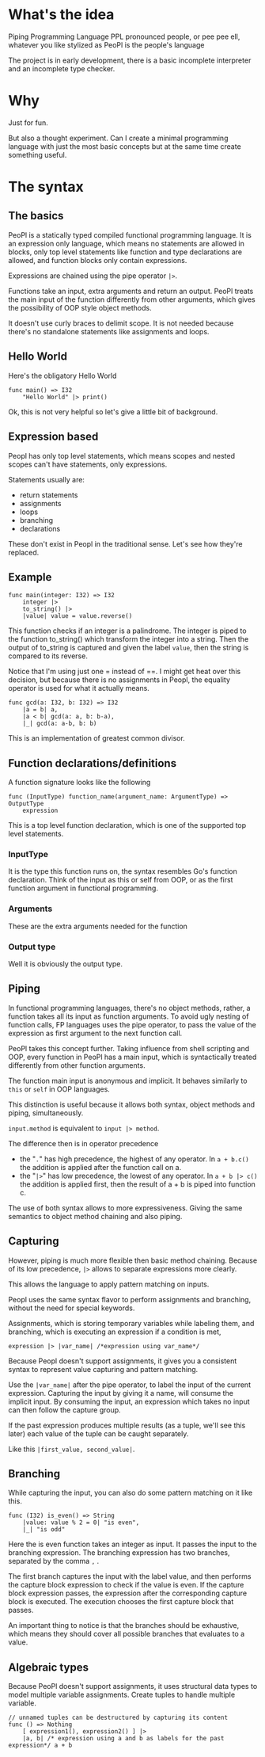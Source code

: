 # What's the idea

Piping Programming Language
PPL
pronounced people, or pee pee ell, whatever you like
stylized as PeoPl
is the people's language


The project is in early development, there is a basic incomplete interpreter and an incomplete type checker.

# Why

Just for fun.

But also a thought experiment.
Can I create a minimal programming language with just the most basic concepts but at the same time create something useful.

# The syntax

## The basics

PeoPl is a statically typed compiled functional programming language.
It is an expression only language, which means no statements are allowed in blocks,
only top level statements like function and type declarations are allowed, and function blocks only contain expressions.

Expressions are chained using the pipe operator `|>`. 

Functions take an input, extra arguments and return an output.
PeoPl treats the main input of the function differently from other arguments,
which gives the possibility of OOP style object methods.

It doesn't use curly braces to delimit scope.
It is not needed because there's no standalone statements like assignments and loops.

## Hello World

Here's the obligatory Hello World

```ppl
func main() => I32
    "Hello World" |> print()
```

Ok, this is not very helpful so let's give a little bit of background.

## Expression based

Peopl has only top level statements, which means scopes and nested scopes can't have statements, only expressions.

Statements usually are:
- return statements
- assignments
- loops
- branching
- declarations

These don't exist in Peopl in the traditional sense. Let's see how they're replaced.

## Example

```ppl
func main(integer: I32) => I32
    integer |>
    to_string() |>
    |value| value = value.reverse()
```

This function checks if an integer is a palindrome.
The integer is piped to the function to_string() which transform the integer into a string.
Then the output of to_string is captured and given the label `value`, then the string is compared to its reverse.

Notice that I'm using just one = instead of ==. I might get heat over this decision, but because there is no assignments in Peopl,
the equality operator is used for what it actually means.

```ppl
func gcd(a: I32, b: I32) => I32
    |a = b| a,
    |a < b| gcd(a: a, b: b-a),
    |_| gcd(a: a-b, b: b)
```

This is an implementation of greatest common divisor.

## Function declarations/definitions

A function signature looks like the following

```ppl
func (InputType) function_name(argument_name: ArgumentType) => OutputType
    expression
```
This is a top level function declaration, which is one of the supported top level statements.

### InputType

It is the type this function runs on, the syntax resembles Go's function declaration.
Think of the input as this or self from OOP, or as the first function argument in functional programming.

### Arguments

These are the extra arguments needed for the function

### Output type

Well it is obviously the output type.

## Piping

In functional programming languages, there's no object methods, rather, a function takes all its input as function arguments.
To avoid ugly nesting of function calls, FP languages uses the pipe operator, to pass the value of the expression as first argument to the next function call.

PeoPl takes this concept further. Taking influence from shell scripting and OOP, every function in PeoPl has a main input,
which is syntactically treated differently from other function arguments.

The function main input is anonymous and implicit. It behaves similarly to `this` or `self` in OOP languages.

This distinction is useful because it allows both syntax, object methods and piping, simultaneously.

`input.method` is equivalent to `input |> method`.

The difference then is in operator precedence
- the "`.`" has high precedence, the highest of any operator. In `a + b.c()` the addition is applied after the function call on a.
- the "`|>`" has low precedence, the lowest of any operator. In `a + b |> c()` the addition is applied first, then the result of a + b is piped into function c.

The use of both syntax allows to more expressiveness. Giving the same semantics to object method chaining and also piping.


## Capturing

However, piping is much more flexible then basic method chaining. Because of its low precedence, `|>` allows to separate expressions more clearly.

This allows the language to apply pattern matching on inputs.

Peopl uses the same syntax flavor to perform assignments and branching, without the need for special keywords.

Assignments, which is storing temporary variables while labeling them, and branching, which is executing an expression if a condition is met,

```ppl
expression |> |var_name| /*expression using var_name*/
```

Because Peopl doesn't support assignments, it gives you a consistent syntax to represent value capturing and pattern matching.

Use the `|var_name|` after the pipe operator, to label the input of the current expression. Capturing the input by giving it a name, will consume the implicit input.
By consuming the input, an expression which takes no input can then follow the capture group.

If the past expression produces multiple results (as a tuple, we'll see this later) each value of the tuple can be caught separately.

Like this `|first_value, second_value|`.

## Branching

While capturing the input, you can also do some pattern matching on it like this.

```ppl
func (I32) is_even() => String
    |value: value % 2 = 0| "is even",
    |_| "is odd"
```
    
Here the is even function takes an integer as input. It passes the input to the branching expression.
The branching expression has two branches, separated by the comma `,` .

The first branch captures the input with the label value, and then performs the capture block expression
to check if the value is even. If the capture block expression passes, the expression after the corresponding capture block is executed.
The execution chooses the first capture block that passes. 

An important thing to notice is that the branches should be exhaustive, which means they should cover all possible branches that evaluates to a value.

## Algebraic types

Because PeoPl doesn't support assignments, it uses structural data types to model multiple variable assignments.
Create tuples to handle multiple variable.

```ppl
// unnamed tuples can be destructured by capturing its content
func () => Nothing
    [ expression1(), expression2() ] |>
    |a, b| /* expression using a and b as labels for the past expression*/ a + b
```

